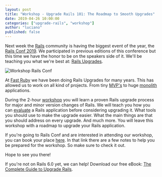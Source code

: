 ```yaml
---
layout: post
title: "Workshop - Upgrade Rails 101: The Roadmap to Smooth Upgrades"
date: 2019-04-26 10:00:00
categories: ["upgrade-rails", "workshop"]
author: "luciano"
published: false
---
```


Next week the [Rails](https://rubyonrails.org/) community is having the biggest event of the year, the [Rails Conf 2019](https://railsconf.com/). We participated in previous editions of this conference but this time we have the honor to be on the speakers side of it. We'll be teaching you what we're best at: [Rails Upgrades](https://fastruby.io/blog/tags/upgrades).

<!--more-->

<img src="/blog/assets/images/workshop-rails-conf.png" alt="Workshop Rails Conf">

At [Fast Ruby](https://fastruby.io/) we have been doing Rails Upgrades for many years. This has allowed us to work on all kind of projects. From tiny [MVP's](https://fastruby.io/minimum-viable-product) to huge [monolith](https://fastruby.io/monolith) applications.

During the 2-hour [workshop](https://railsconf.com/program/workshops#session-776) you will learn a proven Rails upgrade process for major and minor version changes of Rails.
We will teach you how you can [evaluate](https://fastruby.io/blog/upgrade-rails/legacy-rails-silently-judging-you.html) a Rails application before considering upgrading it. What tools you should use to make the upgrade easier. What the main things are that you should address on every upgrade. And much more.
You will leave this workshop with a roadmap to upgrade your Rails application.

If you're going to Rails Conf and are interested in attending our workshop, you can book your place [here](https://www.eventbrite.com/e/workshop-upgrade-rails-101-the-roadmap-to-smooth-upgrades-tickets-60333391799). In that link there are a few notes to help you be prepared for the workshop. So make sure to check it out.

Hope to see you there!

If you're not on Rails 6.0 yet, we can help! Download our free eBook: [The Complete Guide to Upgrade Rails](https://www.fastruby.io/).